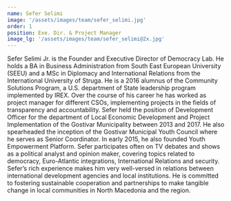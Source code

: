 ```yaml
---
name: Sefer Selimi
image: '/assets/images/team/sefer_selimi.jpg'
order: 1
position: Exe. Dir. & Project Manager
image_lg: '/assets/images/team/sefer_selimi@2x.jpg'
---
```


Sefer Selimi Jr. is the Founder and Executive Director of Democracy Lab. He holds a BA in Business Administration from South East European University (SEEU) and a MSc in Diplomacy and International Relations from the International University of Struga. He is a 2016 alumnus of the Community Solutions Program, a U.S. department of State leadership program implemented by IREX. Over the course of his career he has worked as project manager for different CSOs, implementing projects in the fields of transparency and accountability. Sefer held the position of Development Officer for the department of Local Economic Development and Project Implementation of the Gostivar Municipality between 2013 and 2017. He also spearheaded the inception of the Gostivar Municipal Youth Council where he serves as Senior Coordinator. In early 2015, he also founded Youth Empowerment Platform. 
Sefer participates often on TV debates and shows as a political analyst and opinion maker, covering topics related to democracy, Euro-Atlantic integrations, International Relations and security.  
Sefer’s rich experience makes him very well-versed in relations between international development agencies and local institutions. He is committed to fostering sustainable cooperation and partnerships to make tangible change in local communities in North Macedonia and the region.